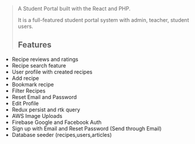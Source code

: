 
> A Student Portal built with the React and PHP.
>
> It is a full-featured student portal system with admin, teacher, student users.
>
>
> ## Features

- Recipe reviews and ratings
- Recipe search feature
- User profile with created recipes
- Add recipe
- Bookmark recipe
- Filter Recipes
- Reset Email and Password
- Edit Profile
- Redux persist and rtk query
- AWS Image Uploads
- Firebase Google and Facebook Auth
- Sign up with Email and Reset Password (Send through Email)
- Database seeder (recipes,users,articles)
